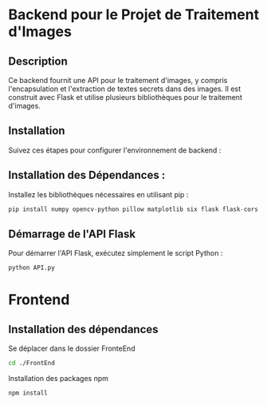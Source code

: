 # Backend pour le Projet de Traitement d'Images

## Description

Ce backend fournit une API pour le traitement d'images, y compris l'encapsulation et l'extraction de textes secrets dans des images. Il est construit avec Flask et utilise plusieurs bibliothèques pour le traitement d'images.


## Installation

Suivez ces étapes pour configurer l'environnement de backend :

## Installation des Dépendances :

Installez les bibliothèques nécessaires en utilisant pip :
```python
pip install numpy opencv-python pillow matplotlib six flask flask-cors 
```

## Démarrage de l'API Flask
Pour démarrer l'API Flask, exécutez simplement le script Python :
```python 
python API.py
```


# Frontend

## Installation des dépendances

Se déplacer dans le dossier FronteEnd
```bash
cd ./FrontEnd
```

Installation des packages npm
```bash
npm install
```
